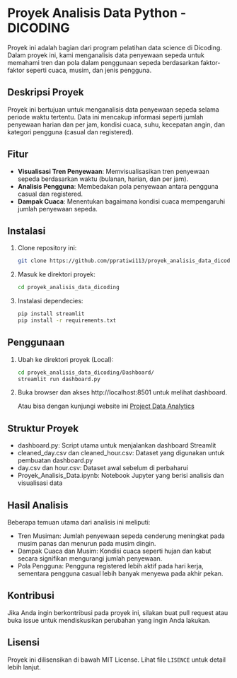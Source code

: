 # Proyek Analisis Data Python - DICODING
Proyek ini adalah bagian dari program pelatihan data science di Dicoding. Dalam proyek ini, kami menganalisis data penyewaan sepeda untuk memahami tren dan pola dalam penggunaan sepeda berdasarkan faktor-faktor seperti cuaca, musim, dan jenis pengguna.

## Deskripsi Proyek
Proyek ini bertujuan untuk menganalisis data penyewaan sepeda selama periode waktu tertentu. Data ini mencakup informasi seperti jumlah penyewaan harian dan per jam, kondisi cuaca, suhu, kecepatan angin, dan kategori pengguna (casual dan registered).

## Fitur
- **Visualisasi Tren Penyewaan**: Memvisualisasikan tren penyewaan sepeda berdasarkan waktu (bulanan, harian, dan per jam).
- **Analisis Pengguna**: Membedakan pola penyewaan antara pengguna casual dan registered.
- **Dampak Cuaca**: Menentukan bagaimana kondisi cuaca mempengaruhi jumlah penyewaan sepeda.

## Instalasi
1. Clone repository ini:
   ```bash
   git clone https://github.com/ppratiwi113/proyek_analisis_data_dicoding.git

2. Masuk ke direktori proyek:
    ```bash
    cd proyek_analisis_data_dicoding

3. Instalasi dependecies:
    ```bash
    pip install streamlit
    pip install -r requirements.txt

## Penggunaan
1. Ubah ke direktori proyek (Local):

    ```bash
    cd proyek_analisis_data_dicoding/Dashboard/
    streamlit run dashboard.py
    ```
2. Buka browser dan akses http://localhost:8501 untuk melihat dashboard.

    Atau bisa dengan kunjungi website ini [Project Data Analytics](https://bike-sharing-ariniamsr.streamlit.app/)

## Struktur Proyek
- dashboard.py: Script utama untuk menjalankan dashboard Streamlit
- cleaned_day.csv dan cleaned_hour.csv: Dataset yang digunakan untuk pembuatan dashboard.py
- day.csv dan hour.csv: Dataset awal sebelum di perbaharui
- Proyek_Analisis_Data.ipynb: Notebook Jupyter yang berisi analisis dan visualisasi data

## Hasil Analisis
Beberapa temuan utama dari analisis ini meliputi:

- Tren Musiman: Jumlah penyewaan sepeda cenderung meningkat pada musim panas dan menurun pada musim dingin.
- Dampak Cuaca dan Musim: Kondisi cuaca seperti hujan dan kabut secara signifikan mengurangi jumlah penyewaan.
- Pola Pengguna: Pengguna registered lebih aktif pada hari kerja, sementara pengguna casual lebih banyak menyewa pada akhir pekan.

## Kontribusi
Jika Anda ingin berkontribusi pada proyek ini, silakan buat pull request atau buka issue untuk mendiskusikan perubahan yang ingin Anda lakukan.

## Lisensi
Proyek ini dilisensikan di bawah MIT License. Lihat file `LISENCE` untuk detail lebih lanjut.


